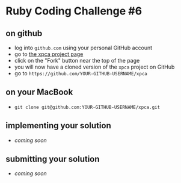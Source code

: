 Ruby Coding Challenge #6
========================

on github
---------

* log into `github.com` using your personal GitHub account
* go to [the xpca project page](https://github.com/pvdb/xpca)
* click on the "Fork" button near the top of the page
* you will now have a cloned version of the `xpca` project on GitHub
* go to `https://github.com/YOUR-GITHUB-USERNAME/xpca`

on your MacBook
---------------

* `git clone git@github.com:YOUR-GITHUB-USERNAME/xpca.git`

implementing your solution
--------------------------

* *coming soon*

submitting your solution
------------------------

* *coming soon*
